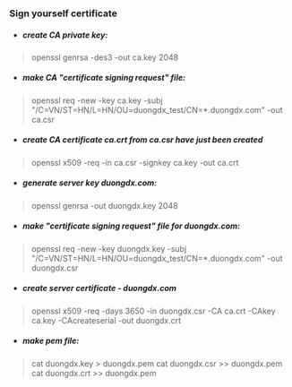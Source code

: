<h3>Sign yourself certificate</h3>

- ##### create CA private key:
> openssl genrsa -des3 -out ca.key 2048

- #####  make CA "certificate signing request" file:
> openssl req -new -key ca.key -subj "/C=VN/ST=HN/L=HN/OU=duongdx_test/CN=*.duongdx.com" -out ca.csr

- ##### create CA certificate ca.crt from ca.csr have just been created
> openssl x509 -req -in ca.csr -signkey ca.key -out ca.crt

- ##### generate server key duongdx.com:
> openssl genrsa -out duongdx.key 2048

- #####  make "certificate signing request" file for duongdx.com:
> openssl req -new -key duongdx.key -subj "/C=VN/ST=HN/L=HN/OU=duongdx_test/CN=*.duongdx.com" -out duongdx.csr

- ##### create server certificate - duongdx.com
>  openssl x509 -req -days 3650 -in duongdx.csr -CA ca.crt -CAkey ca.key -CAcreateserial -out duongdx.crt

- ##### make pem file:
> cat duongdx.key > duongdx.pem
> cat duongdx.csr >> duongdx.pem
> cat duongdx.crt >> duongdx.pem